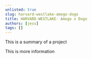 ```yaml
---
unlisted: true
slug: harvard-westlake-amogo-dogo
title: HARVARD-WESTLAKE- Amogo x Dogo
authors: [jess]
tags: []
---
```


This is a summary of a project

<!--truncate-->

This is more information